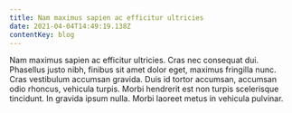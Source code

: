 ```yaml
---
title: Nam maximus sapien ac efficitur ultricies
date: 2021-04-04T14:49:19.138Z
contentKey: blog
---
```


<!--StartFragment-->

Nam maximus sapien ac efficitur ultricies. Cras nec consequat dui. Phasellus justo nibh, finibus sit amet dolor eget, maximus fringilla nunc. Cras vestibulum accumsan gravida. Duis id tortor accumsan, accumsan odio rhoncus, vehicula turpis. Morbi hendrerit est non turpis scelerisque tincidunt. In gravida ipsum nulla. Morbi laoreet metus in vehicula pulvinar.

<!--EndFragment-->
